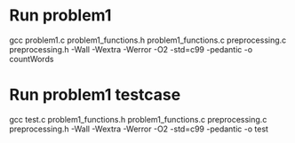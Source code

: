 # Run problem1
gcc problem1.c problem1_functions.h problem1_functions.c preprocessing.c preprocessing.h -Wall -Wextra -Werror -O2 -std=c99 -pedantic -o countWords
# Run problem1 testcase
gcc test.c problem1_functions.h problem1_functions.c preprocessing.c preprocessing.h -Wall -Wextra -Werror -O2 -std=c99 -pedantic -o test